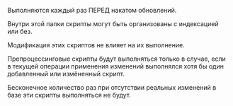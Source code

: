 ﻿Выполняются каждый раз ПЕРЕД накатом обновлений.

Внутри этой папки скрипты могут быть организованы с индексацией или без. 

Модификация этих скриптов не влияет на их выполнение.

Препроцессинговые скрипты будут выполняться только в случае, если в текущей операции применения изменений выполнялся хотя бы один добавленный или измёненный скрипт.

Бесконечное количество раз при отсутствии реальных изменений в базе эти скрипты выполняться не будут.